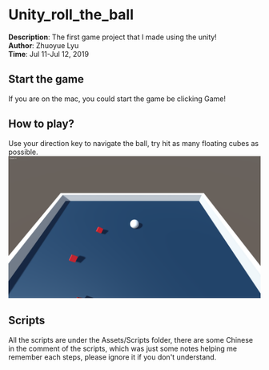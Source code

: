 # Unity_roll_the_ball
**Description**: The first game project that I made using the unity!<br />
**Author**: Zhuoyue Lyu<br />
**Time**: Jul 11-Jul 12, 2019
## Start the game
If you are on the mac, you could start the game be clicking Game!
## How to play?
Use your direction key to navigate the ball, try hit as many floating cubes as possible.
![alt text](./pic.png)
## Scripts
All the scripts are under the Assets/Scripts folder, there are some Chinese in the comment of the scripts, which was just some notes helping me remember each steps, please ignore it if you don't understand.
